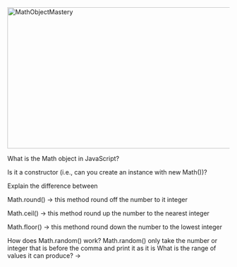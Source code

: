 <img src="https://socialify.git.ci/juniorSarh/MathObjectMastery/image?language=1&owner=1&name=1&stargazers=1&theme=Light" alt="MathObjectMastery" width="640" height="320" />


What is the Math object in JavaScript?

Is it a constructor (i.e., can you create an instance with new Math())?

Explain the difference between

Math.round() → this method round off the number to it integer

Math.ceil() → this method round up the number to the nearest integer

Math.floor() → this methond round down the number to the lowest integer

How does Math.random() work? 
Math.random() only take the number or integer that is before the comma and print it as it is
What is the range of values it can produce?
→ 